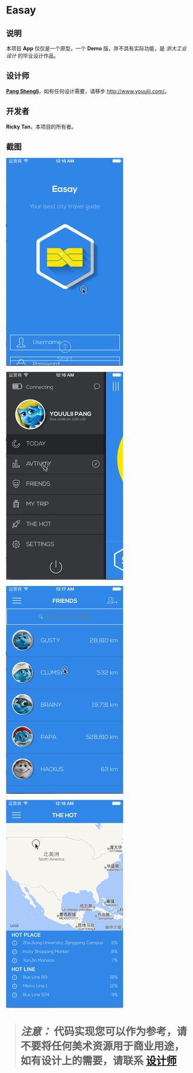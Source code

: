 # Easay
## 说明
本项目 **App** 仅仅是一个原型，一个 **Demo** 版，并不具有实际功能，是 *浙大工业设计* 的毕业设计作品。

## 设计师
**[Pang Shengli](http://www.youulii.com/)**，如有任何设计需要，请移步 <http://www.youulii.com/>。

## 开发者
**Ricky Tan**，本项目的所有者。

## 截图
![image](./easay.gif)

![image](./easay0.gif)

![image](./easay1.gif)

![image](./easay2.gif)

> # *注意：* 代码实现您可以作为参考，请不要将任何美术资源用于商业用途，如有设计上的需要，请联系 **[设计师](http://www.youulii.com/)**
